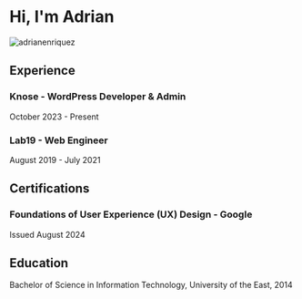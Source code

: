 <h1 align="left">Hi, I'm Adrian </h1>

<p align="left"> <img src="https://komarev.com/ghpvc/?username=adrianenriquez&label=Profile%20views&color=0e75b6&style=flat" alt="adrianenriquez" /> </p>

## Experience

### Knose - WordPress Developer & Admin
October 2023 - Present

### Lab19 - Web Engineer
August 2019 - July 2021

## Certifications

### Foundations of User Experience (UX) Design - Google
Issued August 2024

## Education

Bachelor of Science in Information Technology, University of the East, 2014
